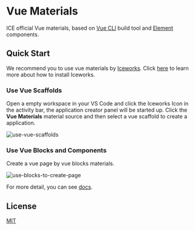 # Vue Materials

ICE official Vue materials, based on [Vue CLI](https://cli.vuejs.org) build tool and [Element](https://element.eleme.io/#/zh-CN) components.

## Quick Start

We recommend you to use vue materials by [Iceworks](https://marketplace.visualstudio.com/items?itemName=iceworks-team.iceworks). Click [here](https://ice.work/docs/iceworks/quick-start) to learn more about how to install Iceworks.

### Use Vue Scaffolds

Open a empty workspace in your VS Code and click the Iceworks Icon in the activity bar, the application creator panel will be started up. Click the **Vue Materials** material source and  then select a vue scaffold to create a application.

![use-vue-scaffolds](https://img.alicdn.com/tfs/TB1GBS8mRBh1e4jSZFhXXcC9VXa-1089-768.png)

### Use Vue Blocks and Components

Create a vue page by vue blocks materials. 

![use-blocks-to-create-page](https://img.alicdn.com/tfs/TB1OySIWeL2gK0jSZPhXXahvXXa-1440-809.png)

For more detail, you can see [docs](https://ice.work/docs/iceworks/guide/visual-construction). 

## License

[MIT](LICENSE)